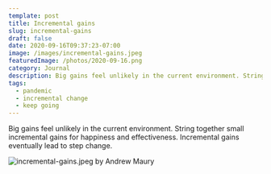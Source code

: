 ```yaml
---
template: post
title: Incremental gains
slug: incremental-gains
draft: false
date: 2020-09-16T09:37:23-07:00
image: /images/incremental-gains.jpeg
featuredImage: /photos/2020-09-16.png
category: Journal
description: Big gains feel unlikely in the current environment. String together small incremental gains for happiness and effectiveness. Incremental gains eventually lead to step change. 
tags:
  - pandemic
  - incremental change
  - keep going
---
```

Big gains feel unlikely in the current environment. String together small incremental gains for happiness and effectiveness. Incremental gains eventually lead to step change.

![incremental-gains.jpeg by Andrew Maury](/images/incremental-gains.jpeg)
